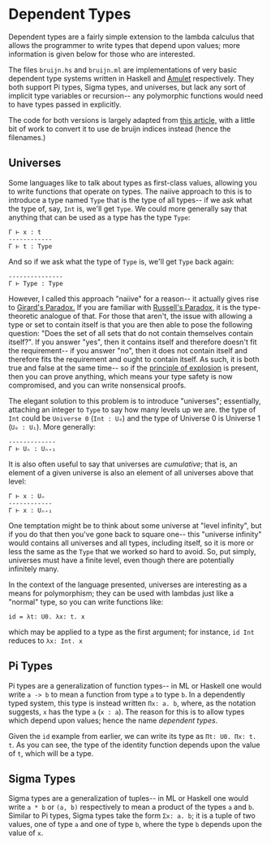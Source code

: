 # Dependent Types

Dependent types are a fairly simple extension to the lambda calculus that allows
the programmer to write types that depend upon values; more information is given
below for those who are interested.

The files `bruijn.hs` and `bruijn.ml` are implementations of very basic
dependent type systems written in Haskell and [Amulet](https://amulet.works)
respectively. They both support Pi types, Sigma types, and universes, but lack
any sort of implicit type variables or recursion-- any polymorphic functions
would need to have types passed in explicitly.

The code for both versions is largely adapted
from [this article,](http://math.andrej.com/2012/11/08/how-to-implement-dependent-type-theory-i/)
with a little bit of work to convert it to use de bruijn indices instead (hence
the filenames.)

## Universes

Some languages like to talk about types as first-class values, allowing you to
write functions that operate on types. The naiive approach to this is to
introduce a type named `Type` that is the type of all types-- if we ask what the
type of, say, `Int` is, we'll get `Type`. We could more generally say that
anything that can be used as a type has the type `Type`:

```
Γ ⊢ x : t
------------
Γ ⊢ t : Type
```

And so if we ask what the type of `Type` is, we'll get `Type` back again:

```
---------------
Γ ⊢ Type : Type
```

However, I called this approach "naiive" for a reason-- it actually gives rise
to [Girard's Paradox.](http://liamoc.net/posts/2015-09-10-girards-paradox.html)
If you are familiar with
[Russell's Paradox](https://en.wikipedia.org/wiki/Russell%27s_paradox), it is
the type-theoretic analogue of that. For those that aren't, the issue with
allowing a type or set to contain itself is that you are then able to pose the
following question: "Does the set of all sets that do not contain themselves
contain itself?". If you answer "yes", then it contains itself and therefore
doesn't fit the requirement-- if you answer "no", then it does not contain
itself and therefore fits the requirement and ought to contain itself. As such,
it is both true and false at the same time-- so if the
[principle of explosion](https://en.wikipedia.org/wiki/Principle_of_explosion)
is present, then you can prove anything, which means your type safety is now
compromised, and you can write nonsensical proofs.

The elegant solution to this problem is to introduce "universes"; essentially,
attaching an integer to `Type` to say how many levels up we are. the type of
`Int` could be `Universe 0` (`Int : U₀`) and the type of Universe 0 is
Universe 1 (`U₀ : U₁`). More generally:

```
-------------
Γ ⊢ Uₙ : Uₙ₊₁
```

It is also often useful to say that universes are *cumulative*; that is, an
element of a given universe is also an element of all universes above that
level:

```
Γ ⊢ x : Uₙ
------------
Γ ⊢ x : Uₙ₊₁
```

One temptation might be to think about some universe at "level infinity", but if
you do that then you've gone back to square one-- this "universe infinity"
would contains all universes and all types, including itself, so it is more or
less the same as the `Type` that we worked so hard to avoid. So, put simply,
universes must have a finite level, even though there are potentially infinitely
many.

In the context of the language presented, universes are interesting as a means
for polymorphism; they can be used with lambdas just like a "normal" type, so
you can write functions like:

```
id = λt: U0. λx: t. x
```

which may be applied to a type as the first argument; for instance, `id Int`
reduces to `λx: Int. x`

## Pi Types

Pi types are a generalization of function types-- in ML or Haskell one would
write `a -> b` to mean a function from type `a` to type `b`. In a dependently
typed system, this type is instead written `Πx: a. b`, where, as the notation
suggests, `x` has the type `a` (`x : a`). The reason for this is to allow
types which depend upon values; hence the name *dependent types*.

Given the `id` example from earlier, we can write its type as
`Πt: U0. Πx: t. t`. As you can see, the type of the identity function depends
upon the value of `t`, which will be a type.

## Sigma Types

Sigma types are a generalization of tuples-- in ML or Haskell one would write
`a * b` or `(a, b)` respectively to mean a product of the types `a` and `b`.
Similar to Pi types, Sigma types take the form `Σx: a. b`; it is a tuple of
two values, one of type `a` and one of type `b`, where the type `b` depends
upon the value of `x`.
